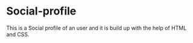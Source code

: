 # Social-profile
This is a Social profile of an user and it is build up with the help of HTML and CSS.
